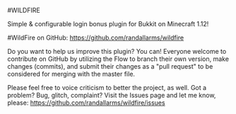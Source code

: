 #WILDFIRE

Simple & configurable login bonus plugin for Bukkit on Minecraft 1.12!

#WildFire on GitHub: https://github.com/randallarms/wildfire

Do you want to help us improve this plugin? You can! Everyone welcome to contribute on GitHub by utilizing the Flow to branch their own version, make changes (commits), and submit their changes as a "pull request" to be considered for merging with the master file.

Please feel free to voice criticism to better the project, as well. Got a problem? Bug, glitch, complaint? Visit the Issues page and let me know, please: https://github.com/randallarms/wildfire/issues
